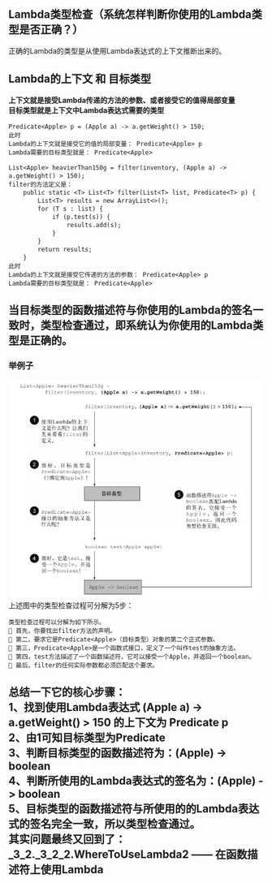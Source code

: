 ## Lambda类型检查（系统怎样判断你使用的Lambda类型是否正确？）  
正确的Lambda的类型是从使用Lambda表达式的上下文推断出来的。
## Lambda的上下文 和 目标类型
**上下文就是接受Lambda传递的方法的参数、或者接受它的值得局部变量**    
**目标类型就是上下文中Lambda表达式需要的类型**  
```text
Predicate<Apple> p = (Apple a) -> a.getWeight() > 150;
此时
Lambda的上下文就是接受它的值的局部变量： Predicate<Apple> p  
Lambda需要的目标类型就是： Predicate<Apple>  
```  
```text
List<Apple> heavierThan150g = filter(inventory, (Apple a) -> a.getWeight() > 150); 
filter的方法定义是：
    public static <T> List<T> filter(List<T> list, Predicate<T> p) {
        List<T> results = new ArrayList<>();
        for (T s : list) {
            if (p.test(s)) {
                results.add(s);
            }
        }
        return results;
    }
此时
Lambda的上下文就是接受它传递的方法的参数： Predicate<Apple> p  
Lambda需要的目标类型就是： Predicate<Apple>  
```  
## 当目标类型的函数描述符与你使用的Lambda的签名一致时，类型检查通过，即系统认为你使用的Lambda类型是正确的。
### 举例子  
![checkType](./checkType.png)   
上述图中的类型检查过程可分解为5步：  
```text
类型检查过程可以分解为如下所示。
 首先，你要找出filter方法的声明。
 第二，要求它是Predicate<Apple>（目标类型）对象的第二个正式参数。
 第三，Predicate<Apple>是一个函数式接口，定义了一个叫作test的抽象方法。
 第四，test方法描述了一个函数描述符，它可以接受一个Apple，并返回一个boolean。
 最后，filter的任何实际参数都必须匹配这个要求。
```    
总结一下它的核心步骤：   
1、找到使用Lambda表达式 (Apple a) -> a.getWeight() > 150 的上下文为 Predicate<Apple> p    
2、由1可知目标类型为Predicate<Apple>  
3、判断目标类型的函数描述符为：(Apple) -> boolean  
4、判断所使用的Lambda表达式的签名为：(Apple) -> boolean  
5、目标类型的函数描述符与所使用的的Lambda表达式的签名完全一致，所以类型检查通过。  
其实问题最终又回到了：_3_2._3_2_2.WhereToUseLambda2 —— 在函数描述符上使用Lambda
-----

